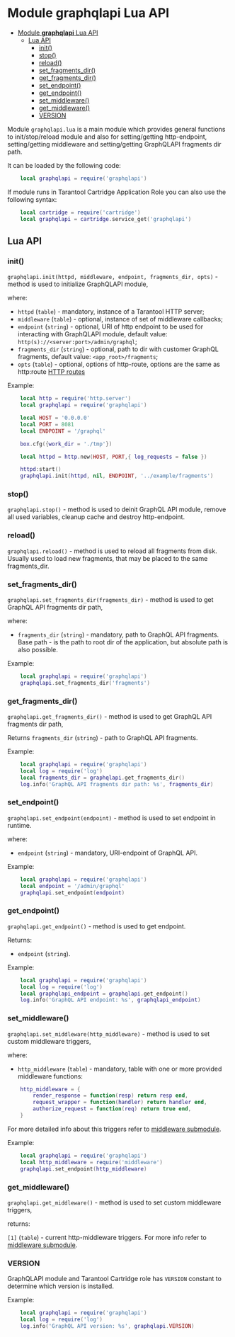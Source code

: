 # Module **graphqlapi** Lua API

- [Module **graphqlapi** Lua API](#module-graphqlapi-lua-api)
  - [Lua API](#lua-api)
    - [init()](#init)
    - [stop()](#stop)
    - [reload()](#reload)
    - [set_fragments_dir()](#set_fragments_dir)
    - [get_fragments_dir()](#get_fragments_dir)
    - [set_endpoint()](#set_endpoint)
    - [get_endpoint()](#get_endpoint)
    - [set_middleware()](#set_middleware)
    - [get_middleware()](#get_middleware)
    - [VERSION](#version)

Module `graphqlapi.lua` is a main module which provides general functions to init/stop/reload module and also for setting/getting http-endpoint, setting/getting middleware and setting/getting GraphQLAPI fragments dir path.

It can be loaded by the following code:

```lua
    local graphqlapi = require('graphqlapi')
```

If module runs in Tarantool Cartridge Application Role you can also use the following syntax:

```lua
    local cartridge = require('cartridge')
    local graphqlapi = cartridge.service_get('graphqlapi')
```

## Lua API

### init()

`graphqlapi.init(httpd, middleware, endpoint, fragments_dir, opts)` - method is used to initialize GraphQLAPI module,

where:

- `httpd` (`table`) - mandatory, instance of a Tarantool HTTP server;
- `middleware` (`table`) - optional, instance of set of middleware callbacks;
- `endpoint` (`string`) - optional, URI of http endpoint to be used for interacting with GraphQLAPI module, default value: `http(s)://<server:port>/admin/graphql`;
- `fragments_dir` (`string`)  - optional, path to dir with customer GraphQL fragments, default value: `<app_root>/fragments`;
- `opts` (`table`) - optional, options of http-route, options are the same as http:route [HTTP routes](https://github.com/tarantool/http/tree/1.1.0#using-routes)

Example:

```lua
    local http = require('http.server')
    local graphqlapi = require('graphqlapi')

    local HOST = '0.0.0.0'
    local PORT = 8081
    local ENDPOINT = '/graphql'

    box.cfg({work_dir = './tmp'})

    local httpd = http.new(HOST, PORT,{ log_requests = false })

    httpd:start()
    graphqlapi.init(httpd, nil, ENDPOINT, '../example/fragments')
```

### stop()

`graphqlapi.stop()` - method is used to deinit GraphQL API module, remove all used variables, cleanup cache and destroy http-endpoint.

### reload()

`graphqlapi.reload()` - method is used to reload all fragments from disk. Usually used to load new fragments, that may be placed to the same fragments_dir.

### set_fragments_dir()

`graphqlapi.set_fragments_dir(fragments_dir)` - method is used to get GraphQL API fragments dir path, 

where:

- `fragments_dir` (`string`) - mandatory, path to GraphQL API fragments. Base path - is the path to root dir of the application, but absolute path is also possible.

Example:

```lua
    local graphqlapi = require('graphqlapi')
    graphqlapi.set_fragments_dir('fragments')
```

### get_fragments_dir()

`graphqlapi.get_fragments_dir()` - method is used to get GraphQL API fragments dir path, 

Returns `fragments_dir` (`string`) - path to GraphQL API fragments.

Example:

```lua
    local graphqlapi = require('graphqlapi')
    local log = require('log')
    local fragments_dir = graphqlapi.get_fragments_dir()
    log.info('GraphQL API fragments dir path: %s', fragments_dir)
```

### set_endpoint()

`graphqlapi.set_endpoint(endpoint)` - method is used to set endpoint in runtime.

where:

- `endpoint` (`string`) - mandatory, URI-endpoint of GraphQL API.

Example:

```lua
    local graphqlapi = require('graphqlapi')
    local endpoint = '/admin/graphql'
    graphqlapi.set_endpoint(endpoint)
```

### get_endpoint()

`graphqlapi.get_endpoint()` - method is used to get endpoint.

Returns:

- `endpoint` (`string`).

Example:

```lua
    local graphqlapi = require('graphqlapi')
    local log = require('log')
    local graphqlapi_endpoint = graphqlapi.get_endpoint()
    log.info('GraphQL API endpoint: %s', graphqlapi_endpoint)
```

### set_middleware()

`graphqlapi.set_middleware(http_middleware)` - method is used to set custom middleware triggers,

where:

- `http_middleware` (`table`) - mandatory, table with one or more provided middleware functions:

```lua
    http_middleware = {
        render_response = function(resp) return resp end,
        request_wrapper = function(handler) return handler end,
        authorize_request = function(req) return true end,
    }
```

For more detailed info about this triggers refer to [middleware submodule](middleware.md).

Example:

```lua
    local graphqlapi = require('graphqlapi')
    local http_middleware = require('middleware')
    graphqlapi.set_endpoint(http_middleware)
```

### get_middleware()

`graphqlapi.get_middleware()` - method is used to set custom middleware triggers,

returns:

`[1]` (`table`) - current http-middleware triggers. For more info refer to [middleware submodule](middleware.md).

### VERSION

GraphQLAPI module and Tarantool Cartridge role has `VERSION` constant to determine which version is installed.

Example:

```lua
    local graphqlapi = require('graphqlapi')
    local log = require('log')
    log.info('GraphQL API version: %s', graphqlapi.VERSION)
```
